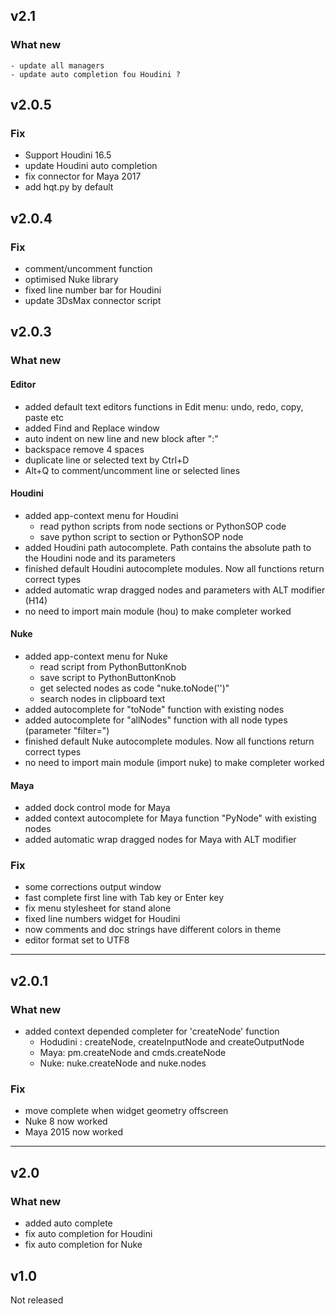 ## v2.1
### What new

    - update all managers
    - update auto completion fou Houdini ?


## v2.0.5
### Fix
  - Support Houdini 16.5
  - update Houdini auto completion
  - fix connector for Maya 2017
  - add hqt.py by default

## v2.0.4
### Fix
  - comment/uncomment function
  - optimised Nuke library
  - fixed line number bar for Houdini
  - update 3DsMax connector script

## v2.0.3
### What new

#### Editor

  - added default text editors functions in Edit menu: undo, redo, copy, paste etc 
  - added Find and Replace window
  - auto indent on new line and new block after ":"
  - backspace remove 4 spaces
  - duplicate line or selected text by Ctrl+D
  - Alt+Q to comment/uncomment line or selected lines

#### Houdini

  - added app-context menu for Houdini
    - read python scripts from node sections or PythonSOP code
    - save python script to section or PythonSOP node
  - added Houdini path autocomplete. Path contains the absolute path to the Houdini node and its parameters
  - finished default Houdini autocomplete modules. Now all functions return correct types
  - added automatic wrap dragged nodes and parameters with ALT modifier (H14)
  - no need to import main module (hou) to make completer worked

#### Nuke

  - added app-context menu for Nuke
    - read script from PythonButtonKnob
    - save script to PythonButtonKnob
    - get selected nodes as code "nuke.toNode('<nodeName>')"
    - search nodes in clipboard text
  - added autocomplete for "toNode" function with existing nodes
  - added autocomplete for "allNodes" function with all node types (parameter "filter=")
  - finished default Nuke autocomplete modules. Now all functions return correct types
  - no need to import main module (import nuke) to make completer worked

#### Maya

  - added dock control mode for Maya
  - added context autocomplete for Maya function "PyNode" with existing nodes
  - added automatic wrap dragged nodes for Maya with ALT modifier

### Fix
  - some corrections output window
  - fast complete first line with Tab key or Enter key
  - fix menu stylesheet for stand alone
  - fixed line numbers widget for Houdini
  - now comments and doc strings have different colors in theme
  - editor format set to UTF8

--------------------------------------------

## v2.0.1
### What new
  - added context depended completer for 'createNode' function
    - Hodudini : createNode, createInputNode and createOutputNode
    - Maya: pm.createNode and cmds.createNode
    - Nuke: nuke.createNode and nuke.nodes

### Fix
  - move complete when widget geometry offscreen
  - Nuke 8 now worked
  - Maya 2015 now worked

--------------------------------------------

## v2.0
### What new
  - added auto complete
  - fix auto completion for Houdini
  - fix auto completion for Nuke

## v1.0

Not released